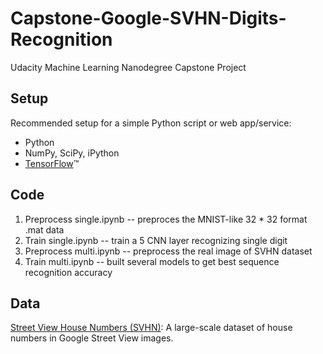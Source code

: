 # Capstone-Google-SVHN-Digits-Recognition

Udacity Machine Learning Nanodegree Capstone Project


## Setup

Recommended setup for a simple Python script or web app/service:

- Python
- NumPy, SciPy, iPython
- [TensorFlow](https://www.tensorflow.org/)™

## Code
1. Preprocess single.ipynb
      -- preproces the MNIST-like 32 * 32 format .mat data
2. Train single.ipynb
      -- train a 5 CNN layer recognizing single digit 
3. Preprocess multi.ipynb
      -- preprocess the real image of SVHN dataset
4. Train multi.ipynb
      -- built several models to get best sequence recognition accuracy


## Data

[Street View House Numbers (SVHN)](http://ufldl.stanford.edu/housenumbers/): A large-scale dataset of house numbers in Google Street View images.

